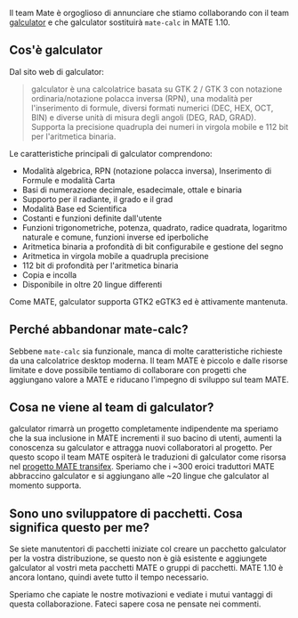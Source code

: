 <!-- 
.. link: http://galculator.mnim.org/
.. description: galculator is replacing mate-calc in MATE 1.10
.. tags: News
.. date: 2014/03/17 07:38:45
.. title: galculator sta arrivando in MATE 1.10
.. slug: 2014-03-17-galculator-is-coming-to-mate
.. author: Martin Wimpress
-->

Il team Mate è orgoglioso di annunciare che stiamo collaborando con il
team [galculator](http://galculator.mnim.org/) e che galculator
sostituirà `mate-calc` in MATE 1.10.

## Cos'è galculator

Dal sito web di galculator:

> galculator è una calcolatrice basata su GTK 2 / GTK 3 con notazione ordinaria/notazione polacca inversa (RPN), una modalità per l'inserimento di formule,
diversi formati numerici (DEC, HEX, OCT, BIN) e diverse unità di 
misura degli angoli (DEG, RAD, GRAD). Supporta la precisione quadrupla dei numeri in virgola mobile e 112 bit per l'aritmetica binaria.

Le caratteristiche principali di galculator comprendono:

  * Modalità algebrica, RPN (notazione polacca inversa), Inserimento di Formule e modalità Carta
  * Basi di numerazione decimale, esadecimale, ottale e binaria
  * Supporto per il radiante, il grado e il grad
  * Modalità Base ed Scientifica
  * Costanti e funzioni definite dall'utente
  * Funzioni trigonometriche, potenza, quadrato, radice quadrata, logaritmo naturale e comune, funzioni inverse ed iperboliche
  * Aritmetica binaria a profondità di bit configurabile e gestione del segno
  * Aritmetica in virgola mobile a quadrupla precisione
  * 112 bit di profondità per l'aritmetica binaria
  * Copia e incolla
  * Disponibile in oltre 20 lingue differenti

Come MATE, galculator supporta GTK2 eGTK3 ed è attivamente
mantenuta.

## Perché abbandonar mate-calc?

Sebbene `mate-calc` sia funzionale, manca di molte caratteristiche richieste da una
calcolatrice desktop moderna. Il team MATE è piccolo e dalle risorse limitate
e dove possibile tentiamo di collaborare con progetti che
aggiungano valore a MATE e riducano l'impegno di sviluppo sul team MATE.

## Cosa ne viene al team di galculator?

galculator rimarrà un progetto completamente indipendente ma speriamo che la sua
inclusione in MATE incrementi il suo bacino di utenti, aumenti la conoscenza su galculator e attragga nuovi collaboratori al progetto. Per questo scopo il team MATE ospiterà le traduzioni di galculator come risorsa nel
[progetto MATE transifex](https://www.transifex.com/organization/mate/dashboard/MATE). Speriamo che i  ~300 eroici traduttori MATE abbraccino galculator e
si aggiungano alle  ~20 lingue che galculator al momento supporta.

## Sono uno sviluppatore di pacchetti. Cosa significa questo per me?

Se siete manutentori di pacchetti iniziate col creare un pacchetto galculator
per la vostra distribuzione, se questo non è già esistente e aggiungete
galculator al vostri meta pacchetti MATE o gruppi di pacchetti.
MATE 1.10 è ancora lontano, quindi avete tutto il tempo necessario.

Speriamo che capiate le nostre motivazioni e vediate i mutui vantaggi
di questa collaborazione. Fateci sapere cosa ne pensate nei commenti.

